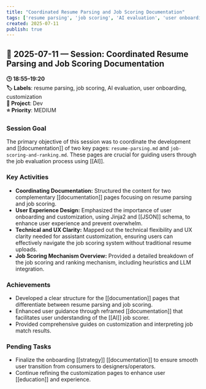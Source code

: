 ```yaml
---
title: "Coordinated Resume Parsing and Job Scoring Documentation"
tags: ['resume parsing', 'job scoring', 'AI evaluation', 'user onboarding', 'customization']
created: 2025-07-11
publish: true
---
```


## 📅 2025-07-11 — Session: Coordinated Resume Parsing and Job Scoring Documentation

**🕒 18:55–19:20**  
**🏷️ Labels**: resume parsing, job scoring, AI evaluation, user onboarding, customization  
**📂 Project**: Dev  
**⭐ Priority**: MEDIUM  


### Session Goal
The primary objective of this session was to coordinate the development and [[documentation]] of two key pages: `resume-parsing.md` and `job-scoring-and-ranking.md`. These pages are crucial for guiding users through the job evaluation process using [[AI]].

### Key Activities
- **Coordinating Documentation:** Structured the content for two complementary [[documentation]] pages focusing on resume parsing and job scoring.
- **User Experience Design:** Emphasized the importance of user onboarding and customization, using Jinja2 and [[JSON]] schema, to enhance user experience and prevent overwhelm.
- **Technical and UX Clarity:** Mapped out the technical flexibility and UX clarity needed for assistant customization, ensuring users can effectively navigate the job scoring system without traditional resume uploads.
- **Job Scoring Mechanism Overview:** Provided a detailed breakdown of the job scoring and ranking mechanism, including heuristics and LLM integration.

### Achievements
- Developed a clear structure for the [[documentation]] pages that differentiate between resume parsing and job scoring.
- Enhanced user guidance through reframed [[documentation]] that facilitates user understanding of the [[AI]] job scorer.
- Provided comprehensive guides on customization and interpreting job match results.

### Pending Tasks
- Finalize the onboarding [[strategy]] [[documentation]] to ensure smooth user transition from consumers to designers/operators.
- Continue refining the customization pages to enhance user [[education]] and experience.
